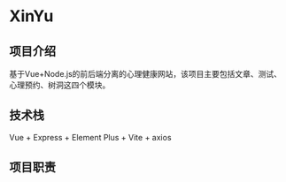 # XinYu

## 项目介绍
基于Vue+Node.js的前后端分离的心理健康网站，该项目主要包括文章、测试、心理预约、树洞这四个模块。
## 技术栈
Vue + Express + Element Plus + Vite + axios 
## 项目职责
